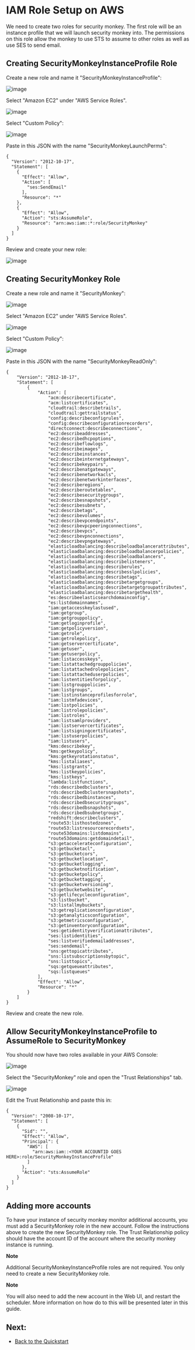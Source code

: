 IAM Role Setup on AWS
=====================

We need to create two roles for security monkey. The first role will be an instance profile that we will launch security monkey into. The permissions on this role allow the monkey to use STS to assume to other roles as well as use SES to send email.

Creating SecurityMonkeyInstanceProfile Role
-------------------------------------------

Create a new role and name it "SecurityMonkeyInstanceProfile":

![image](images/resized_name_securitymonkeyinstanceprofile_role.png)

Select "Amazon EC2" under "AWS Service Roles".

![image](images/resized_create_role.png)

Select "Custom Policy":

![image](images/resized_role_policy.png)

Paste in this JSON with the name "SecurityMonkeyLaunchPerms":

~~~~ {.sourceCode .json}
{
  "Version": "2012-10-17",
  "Statement": [
    {
      "Effect": "Allow",
      "Action": [
        "ses:SendEmail"
      ],
      "Resource": "*"
    },
    {
      "Effect": "Allow",
      "Action": "sts:AssumeRole",
      "Resource": "arn:aws:iam::*:role/SecurityMonkey"
    }
  ]
}
~~~~

Review and create your new role:

![image](images/resized_role_confirmation.png)

Creating SecurityMonkey Role
----------------------------

Create a new role and name it "SecurityMonkey":

![image](images/resized_name_securitymonkey_role.png)

Select "Amazon EC2" under "AWS Service Roles".

![image](images/resized_create_role.png)

Select "Custom Policy":

![image](images/resized_role_policy.png)

Paste in this JSON with the name "SecurityMonkeyReadOnly":

~~~~ {.sourceCode .json}
{
    "Version": "2012-10-17",
    "Statement": [
        {
            "Action": [
                "acm:describecertificate",
                "acm:listcertificates",
                "cloudtrail:describetrails",
                "cloudtrail:gettrailstatus",
                "config:describeconfigrules",
                "config:describeconfigurationrecorders",
                "directconnect:describeconnections",
                "ec2:describeaddresses",
                "ec2:describedhcpoptions",
                "ec2:describeflowlogs",
                "ec2:describeimages",
                "ec2:describeinstances",
                "ec2:describeinternetgateways",
                "ec2:describekeypairs",
                "ec2:describenatgateways",
                "ec2:describenetworkacls",
                "ec2:describenetworkinterfaces",
                "ec2:describeregions",
                "ec2:describeroutetables",
                "ec2:describesecuritygroups",
                "ec2:describesnapshots",
                "ec2:describesubnets",
                "ec2:describetags",
                "ec2:describevolumes",
                "ec2:describevpcendpoints",
                "ec2:describevpcpeeringconnections",
                "ec2:describevpcs",
                "ec2:describevpnconnections",
                "ec2:describevpngateways",
                "elasticloadbalancing:describeloadbalancerattributes",
                "elasticloadbalancing:describeloadbalancerpolicies",
                "elasticloadbalancing:describeloadbalancers",
                "elasticloadbalancing:describelisteners",
                "elasticloadbalancing:describerules",
                "elasticloadbalancing:describesslpolicies",
                "elasticloadbalancing:describetags",
                "elasticloadbalancing:describetargetgroups",
                "elasticloadbalancing:describetargetgroupattributes",
                "elasticloadbalancing:describetargethealth",
                "es:describeelasticsearchdomainconfig",
                "es:listdomainnames",
                "iam:getaccesskeylastused",
                "iam:getgroup",
                "iam:getgrouppolicy",
                "iam:getloginprofile",
                "iam:getpolicyversion",
                "iam:getrole",
                "iam:getrolepolicy",
                "iam:getservercertificate",
                "iam:getuser",
                "iam:getuserpolicy",
                "iam:listaccesskeys",
                "iam:listattachedgrouppolicies",
                "iam:listattachedrolepolicies",
                "iam:listattacheduserpolicies",
                "iam:listentitiesforpolicy",
                "iam:listgrouppolicies",
                "iam:listgroups",
                "iam:listinstanceprofilesforrole",
                "iam:listmfadevices",
                "iam:listpolicies",
                "iam:listrolepolicies",
                "iam:listroles",
                "iam:listsamlproviders",
                "iam:listservercertificates",
                "iam:listsigningcertificates",
                "iam:listuserpolicies",
                "iam:listusers",
                "kms:describekey",
                "kms:getkeypolicy",
                "kms:getkeyrotationstatus",
                "kms:listaliases",
                "kms:listgrants",
                "kms:listkeypolicies",
                "kms:listkeys",
                "lambda:listfunctions",
                "rds:describedbclusters",
                "rds:describedbclustersnapshots",
                "rds:describedbinstances",
                "rds:describedbsecuritygroups",
                "rds:describedbsnapshots",
                "rds:describedbsubnetgroups",
                "redshift:describeclusters",
                "route53:listhostedzones",
                "route53:listresourcerecordsets",
                "route53domains:listdomains",
                "route53domains:getdomaindetail",
                "s3:getaccelerateconfiguration",
                "s3:getbucketacl",
                "s3:getbucketcors",
                "s3:getbucketlocation",
                "s3:getbucketlogging",
                "s3:getbucketnotification",
                "s3:getbucketpolicy",
                "s3:getbuckettagging",
                "s3:getbucketversioning",
                "s3:getbucketwebsite",
                "s3:getlifecycleconfiguration",
                "s3:listbucket",
                "s3:listallmybuckets",
                "s3:getreplicationconfiguration",
                "s3:getanalyticsconfiguration",
                "s3:getmetricsconfiguration",
                "s3:getinventoryconfiguration",
                "ses:getidentityverificationattributes",
                "ses:listidentities",
                "ses:listverifiedemailaddresses",
                "ses:sendemail",
                "sns:gettopicattributes",
                "sns:listsubscriptionsbytopic",
                "sns:listtopics",
                "sqs:getqueueattributes",
                "sqs:listqueues"
            ],
            "Effect": "Allow",
            "Resource": "*"
        }
    ]
}
~~~~

Review and create the new role.

Allow SecurityMonkeyInstanceProfile to AssumeRole to SecurityMonkey
-------------------------------------------------------------------

You should now have two roles available in your AWS Console:

![image](images/resized_both_roles.png)

Select the "SecurityMonkey" role and open the "Trust Relationships" tab.

![image](images/resized_edit_trust_relationship.png)

Edit the Trust Relationship and paste this in:

~~~~ {.sourceCode .json}
{
  "Version": "2008-10-17",
  "Statement": [
    {
      "Sid": "",
      "Effect": "Allow",
      "Principal": {
        "AWS": [
          "arn:aws:iam::<YOUR ACCOUNTID GOES HERE>:role/SecurityMonkeyInstanceProfile"
        ]
      },
      "Action": "sts:AssumeRole"
    }
  ]
}
~~~~

Adding more accounts
--------------------

To have your instance of security monkey monitor additional accounts, you must add a SecurityMonkey role in the new account. Follow the instructions above to create the new SecurityMonkey role. The Trust Relationship policy should have the account ID of the account where the security monkey instance is running.

**Note**

Additional SecurityMonkeyInstanceProfile roles are not required. You only need to create a new SecurityMonkey role.

**Note**

You will also need to add the new account in the Web UI, and restart the scheduler. More information on how do to this will be presented later in this guide.

Next:
-----

- [Back to the Quickstart](quickstart.md#database)